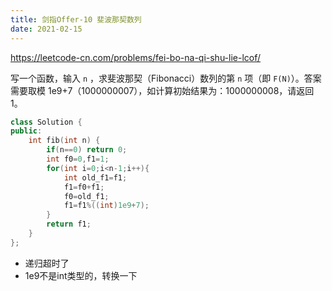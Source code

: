 ```yaml
---
title: 剑指Offer-10 斐波那契数列
date: 2021-02-15
---
```


<https://leetcode-cn.com/problems/fei-bo-na-qi-shu-lie-lcof/>

写一个函数，输入 `n` ，求斐波那契（Fibonacci）数列的第 `n` 项（即 `F(N)`）。答案需要取模 1e9+7（1000000007），如计算初始结果为：1000000008，请返回 1。

```c++
class Solution {
public:
    int fib(int n) {
        if(n==0) return 0;
        int f0=0,f1=1;
        for(int i=0;i<n-1;i++){
            int old_f1=f1;
            f1=f0+f1;
            f0=old_f1;
            f1=f1%((int)1e9+7);
        }
        return f1;
    }
};
```

- 递归超时了
- 1e9不是int类型的，转换一下
